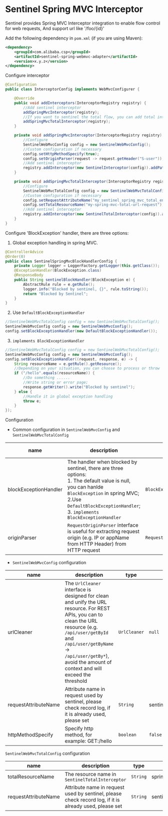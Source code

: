 # Sentinel Spring MVC Interceptor

Sentinel provides Spring MVC Interceptor integration to enable flow control for web requests, And support url like '/foo/{id}'

Add the following dependency in `pom.xml` (if you are using Maven):

```xml
<dependency>
    <groupId>com.alibaba.csp</groupId>
    <artifactId>sentinel-spring-webmvc-adapter</artifactId>
    <version>x.y.z</version>
</dependency>
```

Configure interceptor

```java
@Configuration
public class InterceptorConfig implements WebMvcConfigurer {

    @Override
    public void addInterceptors(InterceptorRegistry registry) {
        //Add sentinel interceptor
        addSpringMvcInterceptor(registry);
        //If you want to sentinel the total flow, you can add total interceptor
        addSpringMvcTotalInterceptor(registry);
    }

    private void addSpringMvcInterceptor(InterceptorRegistry registry) {
        //Configure
        SentinelWebMvcConfig config = new SentinelWebMvcConfig();
        //Custom configuration if necessary
        config.setHttpMethodSpecify(true);
        config.setOriginParser(request -> request.getHeader("S-user"));
        //Add sentinel interceptor
        registry.addInterceptor(new SentinelInterceptor(config)).addPathPatterns("/**");
    }

    private void addSpringMvcTotalInterceptor(InterceptorRegistry registry) {
        //Configure
        SentinelWebMvcTotalConfig config = new SentinelWebMvcTotalConfig();
        //Custom configuration if necessary
        config.setRequestAttributeName("my_sentinel_spring_mvc_total_entity_container");
        config.setTotalResourceName("my-spring-mvc-total-url-request");
        //Add sentinel interceptor
        registry.addInterceptor(new SentinelTotalInterceptor(config)).addPathPatterns("/**");
    }
}
```

Configure 'BlockException' handler, there are three options:
1. Global exception handling in spring MVC. <Recommend>
```java
@ControllerAdvice
@Order(0)
public class SentinelSpringMvcBlockHandlerConfig {
    private Logger logger = LoggerFactory.getLogger(this.getClass());
    @ExceptionHandler(BlockException.class)
    @ResponseBody
    public String sentinelBlockHandler(BlockException e) {
        AbstractRule rule = e.getRule();
        logger.info("Blocked by sentinel, {}", rule.toString());
        return "Blocked by Sentinel";
    }
}

```
2. Use `DefaultBlockExceptionHandler`
```java
//SentinelWebMvcTotalConfig config = new SentinelWebMvcTotalConfig();
SentinelWebMvcConfig config = new SentinelWebMvcConfig();
config.setBlockExceptionHandler(new DefaultBlockExceptionHandler());
```
3. `implements BlockExceptionHandler`
```java
//SentinelWebMvcTotalConfig config = new SentinelWebMvcTotalConfig();
SentinelWebMvcConfig config = new SentinelWebMvcConfig();
config.setBlockExceptionHandler((request, response, e) -> {
    String resourceName = e.getRule().getResource();
    //Depending on your situation, you can choose to process or throw
    if ("/hello".equals(resourceName)) {
        //Do something ......
        //Write string or error page;
        response.getWriter().write("Blocked by sentinel");
    } else {
        //Handle it in global exception handling
        throw e;
    }
});
```

Configuration
- Common configuration in `SentinelWebMvcConfig` and `SentinelWebMvcTotalConfig`

| name | description | type | default value |
|------|------------|------|-------|
| blockExceptionHandler| The handler when blocked by sentinel, there are three options:<br/>1. The default value is null, you can hanlde `BlockException` in spring MVC;<br/>2.Use `DefaultBlockExceptionHandler`;<br/>3. `implements BlockExceptionHandler`  | `BlockExceptionHandler` | `null` |
| originParser | `RequestOriginParser` interface is useful for extracting request origin (e.g. IP or appName from HTTP Header) from HTTP request | `RequestOriginParser` | `null` |

- `SentinelWebMvcConfig` configuration

| name | description | type | default value |
|------|------------|------|-------|
| urlCleaner | The `UrlCleaner` interface is designed for clean and unify the URL resource. For REST APIs, you can to clean the URL resource (e.g. `/api/user/getById` and `/api/user/getByName` -> `/api/user/getBy*`), avoid the amount of context and will exceed the threshold | `UrlCleaner` | `null` |
| requestAttributeName | Attribute name in request used by sentinel, please check record log, if it is already used, please set | `String` | sentinel_spring_mvc_entry_container |
| httpMethodSpecify | Specify http method, for example: GET:/hello | `boolean` | `false` |


`SentinelWebMvcTotalConfig` configuration

| name | description | type | default value |
|------|------------|------|-------|
| totalResourceName | The resource name in `SentinelTotalInterceptor` | `String` | spring-mvc-total-url-request |
| requestAttributeName | Attribute name in request used by sentinel, please check record log, if it is already used, please set | `String` | sentinel_spring_mvc_total_entry_container |

